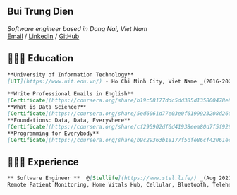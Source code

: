 ## Bui Trung Dien
_Software engineer based in Dong Nai, Viet Nam_ <br>
[Email](mailto:buitrungdien1406@gmail.com) / [LinkedIn](https://www.linkedin.com/in/dien-bui-a90571119/) / [GitHub](https://github.com/BuiDien) 

## 👩🏼‍🎓 Education
```markdown
**University of Information Technology**
[UIT](https://www.uit.edu.vn/) - Ho Chi Minh City, Viet Name _(2016-2021)

**Write Professional Emails in English** 
[Certificate](https://coursera.org/share/b19c58177ddc5dd385d135800478e8c3)
**What is Data Science?** 
[Certificate](https://coursera.org/share/5ed6061d77e03e0f6199923208d2602d)
**Foundations: Data, Data, Everywhere** 
[Certificate](https://coursera.org/share/cf295902df6d41938eea80d7f5f92916)
**Programming for Everybody** 
[Certificate](https://coursera.org/share/b9c29363b18177f5dfe86cf42061ecd7) 
```
## 👩🏼‍💻 Experience
```markdown
** Software Engineer **  @[Stellife](https://www.stel.life/) _(Aug 2021 - Present)_ <br>
Remote Patient Monitoring, Home Vitals Hub, Cellular, Bluetooth, Telehealth, Connected Care, and digital health.
```


